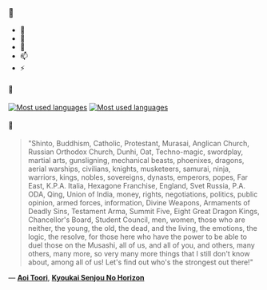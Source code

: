 ### 👋

- 🔭
- 🌱
- 💬
- 📫
- ⚡

#### 🧏

[![Most used languages](https://github-readme-stats-aynah.vercel.app/api/top-langs/?username=aynh&theme=solarized-dark&langs_count=6&layout=compact&hide_title=true)](https://github.com/anuraghazra/github-readme-stats#gh-dark-mode-only)
[![Most used languages](https://github-readme-stats-aynah.vercel.app/api/top-langs/?username=aynh&theme=solarized-light&langs_count=6&layout=compact&hide_title=true)](https://github.com/anuraghazra/github-readme-stats#gh-light-mode-only)

#### 💬

> "Shinto, Buddhism, Catholic, Protestant, Murasai, Anglican Church, Russian Orthodox Church, Dunhi, Oat, Techno-magic, swordplay, martial arts, gunsligning, mechanical beasts, phoenixes, dragons, aerial warships, civilians, knights, musketeers, samurai, ninja, warriors, kings, nobles, sovereigns, dynasts, emperors, popes, Far East, K.P.A. Italia,  Hexagone Franchise, England, Svet Russia, P.A. ODA, Qing, Union of India, money, rights, negotiations, politics, public opinion, armed forces, information, Divine Weapons, Armaments of Deadly Sins, Testament Arma, Summit Five, Eight Great Dragon Kings, Chancellor's Board, Student Council, men, women, those who are neither, the young, the old, the dead, and the living, the emotions, the logic, the resolve, for those here who have the power to be able to duel those on the Musashi, all of us, and all of you, and others, many others, many more, so very many more things that I still don't know about, among all of us! Let's find out who's the strongest out there!"

&mdash; [**Aoi Toori**](https://myanimelist.net/character.php?q=Aoi%20Toori&cat=character), [**Kyoukai Senjou No Horizon**](https://myanimelist.net/search/all?q=Kyoukai%20Senjou%20No%20Horizon&cat=all)
